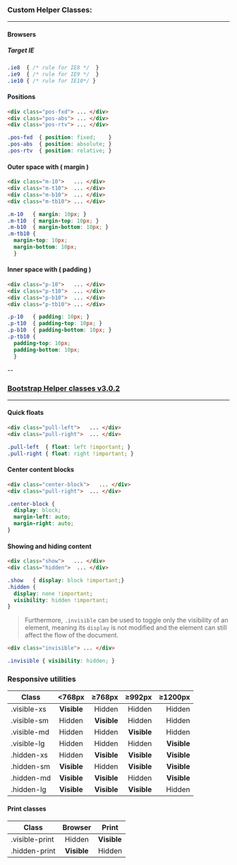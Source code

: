 ### Custom Helper Classes:
---

#### Browsers
##### Target IE
```css
.ie8  { /* rule for IE8 */  }
.ie9  { /* rule for IE9 */  }
.ie10 { /* rule for IE10*/ }
```

#### Positions
```html
<div class="pos-fxd"> ... </div>
<div class="pos-abs"> ... </div>
<div class="pos-rtv"> ... </div>
```
```css
.pos-fxd  { position: fixed;    }
.pos-abs  { position: absolute; }
.pos-rtv  { position: relative; }
```

#### Outer space with ( margin )
```html
<div class="m-10">   ... </div>
<div class="m-t10">  ... </div>
<div class="m-b10">  ... </div>
<div class="m-tb10"> ... </div>
```
```css
.m-10   { margin: 10px; }
.m-t10  { margin-top: 10px; }
.m-b10  { margin-bottom: 10px; }
.m-tb10 { 
  margin-top: 10px; 
  margin-bottom: 10px; 
  }
```

#### Inner space with ( padding )
```html
<div class="p-10">   ... </div>
<div class="p-t10">  ... </div>
<div class="p-b10">  ... </div>
<div class="p-tb10"> ... </div>
```
```css
.p-10   { padding: 10px; }
.p-t10  { padding-top: 10px; }
.p-b10  { padding-bottom: 10px; }
.p-tb10 { 
  padding-top: 10px; 
  padding-bottom: 10px; 
  }
```

--
### [Bootstrap Helper classes v3.0.2](http://getbootstrap.com/css/#helper-classes)
---

#### Quick floats
```html
<div class="pull-left">   ... </div>
<div class="pull-right">  ... </div>
```
```css
.pull-left  { float: left !important; }
.pull-right { float: right !important; }
```

#### Center content blocks
```html
<div class="center-block">   ... </div>
<div class="pull-right">  ... </div>
```
```css
.center-block { 
  display: block; 
  margin-left: auto; 
  margin-right: auto; 
}
```

#### Showing and hiding content
```html
<div class="show">   ... </div>
<div class="hidden">  ... </div>
```
```css
.show   { display: block !important;}
.hidden { 
  display: none !important; 
  visibility: hidden !important; 
}
```

> Furthermore, `.invisible` can be used to toggle only the visibility of an element, meaning its `display` is not modified and the element can still affect the flow of the document.

```html
<div class="invisible"> ... </div>
```
```css
.invisible { visibility: hidden; }
```
### Responsive utilities

|  Class        | <768px      | ≥768px        | ≥992px       | ≥1200px     |
| --------------|:-----------:| -------------:| ------------:| -----------:|
| .visible-xs   | **Visible** |  Hidden       | Hidden       | Hidden      |
| .visible-sm   | Hidden      |  **Visible**  | Hidden       | Hidden      |
| .visible-md   | Hidden      |  Hidden       | **Visible**  | Hidden      |
| .visible-lg   | Hidden      |  Hidden       | Hidden       | **Visible** |
| .hidden-xs    | Hidden      |  **Visible**  | **Visible**  | **Visible** |
| .hidden-sm    | **Visible** |  Hidden       | **Visible**  | **Visible** |
| .hidden-md    | **Visible** |  **Visible**  | Hidden       | **Visible** |
| .hidden-lg    | **Visible** |  **Visible**  | **Visible**  | Hidden      |


#### Print classes
|  Class         | Browser     | Print       |
| ---------------|:-----------:| ------------|
| .visible-print | Hidden      | **Visible** |
| .hidden-print  | **Visible** | Hidden      |

